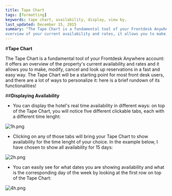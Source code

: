 ```yaml
---
title: Tape Chart
tags: [formatting]
keywords: tape chart, availability, display, view by,
last_updated: December 15, 2015
summary: "The Tape Chart is a fundamental tool of your Frontdesk Anywhere account: it offers an
overview of your current availability and rates, it allows you to make, modify and cancel reservations in a fast and easy way, it offers a quick guest look up."
---
```



#**Tape Chart**  


The Tape Chart is a fundamental tool of your Frontdesk Anywhere account: it offers an overview of the property's current availability and rates and it allows you to make, modify, cancel and look up reservations in a fast and easy way. The Tape Chart will be a starting point for most front desk users, and there are a lot of ways to personalize it: here is a brief rundown of its functionalities!  


##**Displaying Availability**  

 - You can display the hotel's real time availability in different ways: on top of the Tape Chart, you will notice five different clickable tabs, each with a different time lenght:  


![1h.png]({{site.baseurl}}/images/1h.png)   


 - Clicking on any of those tabs will bring your Tape Chart to show availability for the time lenght of your choice. In the example below, I have chosen to show all availability for 15 days:  


![2h.png]({{site.baseurl}}/images/2h.png)  



 - You can easily see for what dates you are showing availability and what is the corresponding day of the week by looking at the first row on top of the Tape Chart:
 

![4h.png]({{site.baseurl}}/images/4h.png)  
 
 









